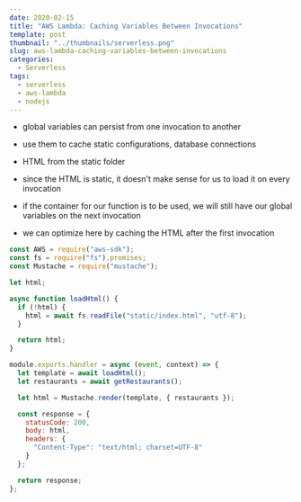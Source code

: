 ```yaml
---
date: 2020-02-15
title: "AWS Lambda: Caching Variables Between Invocations"
template: post
thumbnail: "../thumbnails/serverless.png"
slug: aws-lambda-caching-variables-between-invocations
categories:
  - Serverless
tags:
  - serverless
  - aws-lambda
  - nodejs
---
```


- global variables can persist from one invocation to another
- use them to cache static configurations, database connections

- HTML from the static folder
- since the HTML is static, it doesn't make sense for us to load it on every invocation
- if the container for our function is to be used, we will still have our global variables on the next invocation
- we can optimize here by caching the HTML after the first invocation

```javascript
const AWS = require("aws-sdk");
const fs = require("fs").promises;
const Mustache = require("mustache");

let html;

async function loadHtml() {
  if (!html) {
    html = await fs.readFile("static/index.html", "utf-8");
  }

  return html;
}

module.exports.handler = async (event, context) => {
  let template = await loadHtml();
  let restaurants = await getRestaurants();

  let html = Mustache.render(template, { restaurants });

  const response = {
    statusCode: 200,
    body: html,
    headers: {
      "Content-Type": "text/html; charset=UTF-8"
    }
  };

  return response;
};
```
